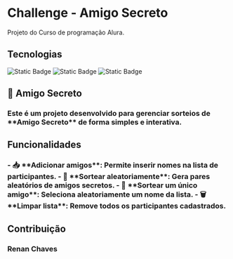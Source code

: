 ﻿<h1>
  Challenge - Amigo Secreto
</h1>

<p>Projeto do Curso de programação Alura.</p>

<h2><b>
  Tecnologias
</b></h2>
<div>
  <img alt="Static Badge" src="https://img.shields.io/badge/%20-%20HTML-%20orange">
  <img alt="Static Badge" src="https://img.shields.io/badge/%20-%20CSS-%20blue">
  <img alt="Static Badge" src="https://img.shields.io/badge/%20-%20JAVA%20-%20red">
</div>

<h2><b>
  🎁 Amigo Secreto
</b></h2>
<h3>
Este é um projeto desenvolvido para gerenciar sorteios de **Amigo Secreto** de forma simples e interativa.
</h3>

<h2>
  Funcionalidades
</h2>
<h3>
  - 📥 **Adicionar amigos**: Permite inserir nomes na lista de participantes.
  - 🔄 **Sortear aleatoriamente**: Gera pares aleatórios de amigos secretos.
  - 🎲 **Sortear um único amigo**: Seleciona aleatoriamente um nome da lista.
  - 🗑️ **Limpar lista**: Remove todos os participantes cadastrados.
</h3>
<h2><b>
  Contribuição
</b></h2>
<h3>
  Renan Chaves
</h3>
